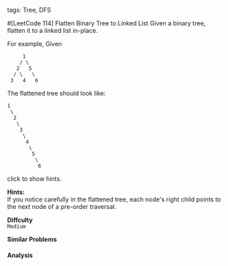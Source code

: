 tags: Tree, DFS

#[LeetCode 114] Flatten Binary Tree to Linked List
Given a binary tree, flatten it to a linked list in-place.

For example,
Given

         1
        / \
       2   5
      / \   \
     3   4   6
The flattened tree should look like:

    1
     \
      2
       \
        3
         \
          4
           \
            5
             \
              6

click to show hints.

**Hints:**  
If you notice carefully in the flattened tree, each node's right child points to the next node of a pre-order traversal.


**Diffculty**  
`Medium`

**Similar Problems**  


#### Analysis